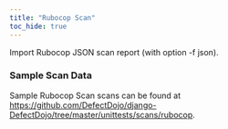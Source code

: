 ```yaml
---
title: "Rubocop Scan"
toc_hide: true
---
```

Import Rubocop JSON scan report (with option -f json).

### Sample Scan Data
Sample Rubocop Scan scans can be found at https://github.com/DefectDojo/django-DefectDojo/tree/master/unittests/scans/rubocop.
